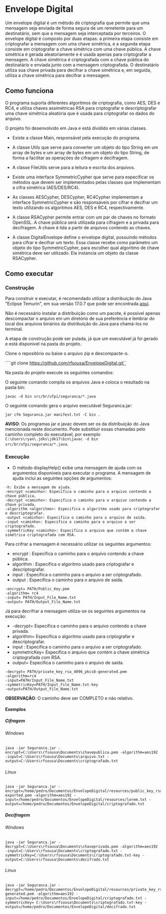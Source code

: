 # Envelope Digital

Um envelope digital é um método de criptografia que permite que uma mensagem seja enviada de forma segura de um remetente para um destinatário, sem que a mensagem seja interceptada por terceiros. O envelope digital é composto por duas etapas: a primeira etapa consiste em criptografar a mensagem com uma chave simétrica, e a segunda etapa consiste em criptografar a chave simétrica com uma chave pública. A chave simétrica é gerada aleatoriamente e é usada apenas para criptografar a mensagem. A chave simétrica é criptografada com a chave pública do destinatário e enviada junto com a mensagem criptografada. O destinatário utiliza sua chave privada para decifrar a chave simétrica e, em seguida, utiliza a chave simétrica para decifrar a mensagem.

## Como funciona

O programa suporta diferentes algoritmos de criptografia, como AES, DES e RC4, e utiliza chaves assimétricas RSA para criptografar e descriptografar uma chave simétrica aleatória que é usada para criptografar os dados do arquivo.

O projeto foi desenvolvido em Java e está dividido em várias classes.

- Existe a classe Main, responsável pela execução do programa. 

- A classe Utils que serve para converter um objeto do tipo String em um array de bytes e um array de bytes em um objeto do tipo String, de forma a facilitar as operações de cifragem e decifragem.
- A classe FileUtils serve para a leitura e escrita dos arquivos.
- Existe uma interface SymmetricCypher que serve para especificar os métodos que devem ser implementados pelas classes que implementam a cifra simétrica (AES/DES/RC4).
- As classes AESCypher, DESCypher, RC4Cypher implementam a interface SymmetricCypher e são responsáveis por cifrar e decifrar um texto utilizando os algoritmos AES, DES e RC4, respectivamente.
- A classe RSACypher permite entrar com um par de chaves no formato OpenSSL. A chave pública será utilizada para cifragem e a privada para decifragem. A chave é lida a partir de arquivos contendo as chaves.
- A classe DigitalEnvelope define o envelope digital, possuindo métodos para cifrar e decifrar um texto. Essa classe recebe como parâmetro um objeto do tipo SymmetricCypher, para escolher qual algoritmo de chave simétrica deve ser utilizado. Ela instancia um objeto da classe RSACypher.

## Como executar

### Construção

Para construir e executar, é recomendado utilizar a distribuição do Java "Eclipse Temurin", em sua versão 17.0.7 que pode ser encontrada [aqui](https://adoptium.net/temurin/releases/).

Não é necessário instalar a distribuição como um pacote, é possível apenas descompactar o arquivo em um diretório de sua preferência e lembrar do local dos arquivos binários da distribuição do Java para chamá-los no terminal.

A etapa de construção pode ser pulada, já que um executável já foi gerado e está disponível na pasta do projeto.

Clone o repositório ou baixe o arquivo zip e descompacte-o.

````git clone https://github.com/rfsousa/EnvelopeDigital.git``

Na pasta do projeto execute os seguintes comandos:

O seguinte comando compila os arquivos Java e coloca o resultado na pasta bin:

`javac -d bin src/br/ufpi/seguranca/*.java`

O seguinte comando gera o arquivo executável Seguranca.jar:

`jar cfm Seguranca.jar manifest.txt -C bin .`

**AVISO**: Os programas jar e javac devem ser os da distribuição do Java mencionada neste documento. Pode substituir essas chamadas pelo caminho completo do executável, por exemplo `C:\Users\ryan\.jdks\jdk17\bin\javac -d bin src/br/ufpi/seguranca/*.java`.

### Execução

- O método displayHelp() exibe uma mensagem de ajuda com os argumentos disponíveis para executar o programa. A mensagem de ajuda inclui as seguintes opções de argumentos:
```
-h: Exibe a mensagem de ajuda.
-encrypt <caminho>: Especifica o caminho para o arquivo contendo a chave pública.
-decrypt <caminho>: Especifica o caminho para o arquivo contendo a chave privada.
-algorithm <algoritmo>: Especifica o algoritmo usado para criptografar e descriptografar.
-output <caminho>: Especifica o caminho para o arquivo de saída.
-input <caminho>: Especifica o caminho para o arquivo a ser criptografado.
-symmetricKey <caminho>: Especifica o arquivo que contém a chave simétrica criptografada com RSA.
```

Para crifrar a mensagem é necessário utilizar os seguintes argumentos:
- encrypt : Especifica o caminho para o arquivo contendo a chave pública.
- algorithm : Especifica o algoritmo usado para criptografar e descriptografar.
- input : Especifica o caminho para o arquivo a ser criptografado.
- output : Especifica o caminho para o arquivo de saída.

```
-encrypt= PATH/Public_Key.pem 
-algorithm= rc4 
-input= PATH/Input_File_Name.txt 
-output= PATH/Output_File_Name.txt
```

Já para decrifrar a mensagem utiliza-se os seguintes argumentos na execução:

- -decrypt= Especifica o caminho para o arquivo contendo a chave privada.
- algorithm= Especifica o algoritmo usado para criptografar e descriptografar.
- input : Especifica o caminho para o arquivo a ser criptografado.
- symmetricKey= Especifica o arquivo que contém a chave simétrica criptografada com RSA.
- output= Especifica o caminho para o arquivo de saída.

```
-decrypt= PATH/private_key_rsa_4096_pkcs8-generated.pem 
-algorithm=rc4 
-input=PATH/Input_File_Name.txt 
-symmetricKey=PATH/Input_File_Name.txt-key 
-output=PATH/Output_File_Name.txt
```

**OBSERVAÇÃO**: O caminho deve ser COMPLETO e não relativo.

#### Exemplos

##### Cifragem

###### Windows
```
java -jar Seguranca.jar -encrypt=C:\Users\rfsousa\Documents\chavepublica.pem -algorithm=aes192 -input=C:\Users\rfsousa\Documents\arquivo.txt -output=C:\Users\rfsousa\Documents\criptografado.txt 
```

###### Linux

```
java -jar Seguranca.jar -encrypt=/home/pedro/Documentos/EnvelopeDigital/resources/public_key_rsa_4096_pkcs8-exported.pem -algorithm=aes192 -input=/home/pedro/Documentos/EnvelopeDigital/resources/lorem.txt -output=/home/pedro/Documentos/EnvelopeDigital/criptografado.txt 
```

##### Decifragem

###### Windows
```
java -jar Seguranca.jar -decrypt=C:\Users\rfsousa\Documents\chaveprivada.pem -algorithm=aes192 -input=C:\Users\rfsousa\Documents\criptografado.txt -symmetricKey=C:\Users\rfsousa\Documents\criptografado.txt-key -output=C:\Users\rfsousa\Documents\decifrado.txt
```

###### Linux

```
java -jar Seguranca.jar -decrypt=/home/pedro/Documentos/EnvelopeDigital/resources/private_key_rsa_4096_pkcs8-generated.pem -algorithm=aes192 -input=/home/pedro/Documentos/EnvelopeDigital/criptografado.txt -symmetricKey= C:\Users\rfsousa\Documents\criptografado.txt-key -output=/home/pedro/Documentos/EnvelopeDigital/decifrado.txt 
```

